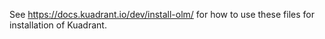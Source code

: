 See https://docs.kuadrant.io/dev/install-olm/ for how to use these files for installation of Kuadrant.

